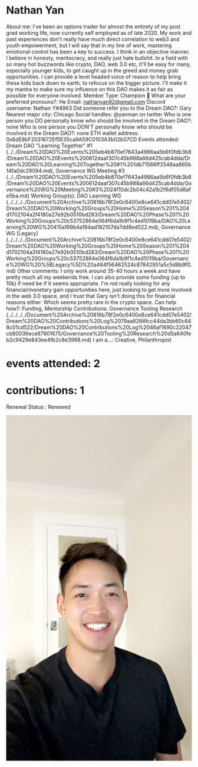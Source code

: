 # Nathan Yan

About me: I've been an options trader for almost the entirety of my post grad working life, now currently self employed as of late 2020. My work and past experiences don't really have much direct correlation to web3 and youth empowerment, but I will say that in my line of work, mastering emotional control has been a key to success. I think in an objective manner. I believe in honesty, meritocracy, and really just hate bullshit. In a field with so many hot buzzwords like crypto, DAO, web 3.0 etc, it'll be easy for many, especially younger kids, to get caught up in the greed and money grab opportunities. I can provide a level headed voice of reason to help bring these kids back down to earth, to refocus on the bigger picture. I'll make it my mantra to make sure my influence on this DAO makes it as fair as possible for everyone involved. 
Member Type: Champion 🙌
What are your preferred pronouns?: He
Email: nathanyan92@gmail.com
Discord username: Nathan Y#4963
Did someone refer you to the Dream DAO?: Gary
Nearest major city: Chicago
Social handles: @yanman on twitter
Who is one person you DO personally know who should be involved in the Dream DAO?: none
Who is one person you DON'T personally know who should be involved in the Dream DAO?: none
ETH wallet address: 0x6dE8bF2031672Ef5E35ca9A59C0103A3b02b07CD
Events attended: Dream DAO "Learning Together" #1 (../../Dream%20DAO%20Events%205eb4b870ef7643a4986aa5b6f0fdb3b8/Dream%20DAO%20Events%200612daaf307c45b988a66d425cab4dda/Dream%20DAO%20Learning%20Together%20#1%201db71566ff2546aa865b14fa0dc29094.md), Governance WG Meeting #3 (../../Dream%20DAO%20Events%205eb4b870ef7643a4986aa5b6f0fdb3b8/Dream%20DAO%20Events%200612daaf307c45b988a66d425cab4dda/Governance%20WG%20Meeting%20#3%2024f10dc2b04c42a1b2f9df05d8afe5ba.md)
Working Group(s): DAO Learning WG (../../../../Document%20Archive%20816b78f2e0c6400e8ce641cdd07e5402/Dream%20DAO%20Working%20Groups%20Home%20Season%201%204d1702104a2f4180a27e92b0510bd283/Dream%20DAO%20Phase%201%20Working%20Groups%20c53752864e064f6da1b9f1c4ed1019ba/DAO%20Learning%20WG%20415a199b4a194ad182107da7dd8ed022.md), Governance WG [Legacy] (../../../../Document%20Archive%20816b78f2e0c6400e8ce641cdd07e5402/Dream%20DAO%20Working%20Groups%20Home%20Season%201%204d1702104a2f4180a27e92b0510bd283/Dream%20DAO%20Phase%201%20Working%20Groups%20c53752864e064f6da1b9f1c4ed1019ba/Governance%20WG%20%5BLegacy%5D%20a464f56462524c87842951a5c5d8b9f0.md)
Other comments: I only work around 35-40 hours a week and have pretty much all my weekends free. I can also provide some funding (up to 10k) if need be if it seems appropriate. I'm not really looking for any financial/monetary gain opportunities here, just looking to get more involved in the web 3.0 space, and I trust that Gary isn't doing this for financial reasons either. Which seems pretty rare in the crypto space. 
Can help how?: Funding, Mentorship
Contributions: Governance Tooling Research (../../../../Document%20Archive%20816b78f2e0c6400e8ce641cdd07e5402/Dream%20DAO%20Contributions%20Log%2079aa8266fcc44da3bb60c648c01cd522/Dream%20DAO%20Contributions%20Log%2046af1690c22047cb80036ece87901675/Governance%20Tooling%20Research%20d5a640feb2c9429e843ee4fb2c8e3968.md)
I am a...: Creative, Philanthropist
# events attended: 2
# contributions: 1
Renewal Status : Renewed

![Untitled](../../Dream%20DAO%20Voting%20Member%20List%201790792012994a419257db8f8a7807ff/%5BS2%5D%20Dream%20DAO%20Founding%20Voting%20Member%20List%202c05a57dde504a87a8ced236cce0b149/Nathan%20Yan%20b56f7cc0639146958c1fce5e9b83d794/Untitled.png)